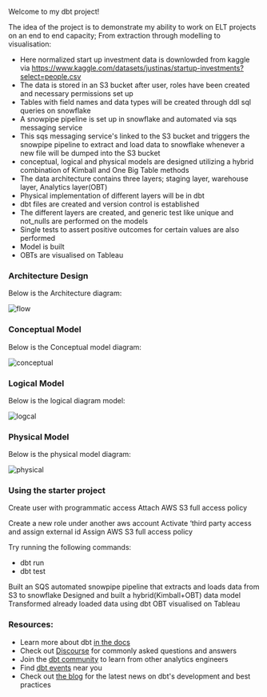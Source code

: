 Welcome to my dbt project!

The idea of the project is to demonstrate my ability to work on ELT projects on an end to end capacity; From extraction through modelling to visualisation:

- Here normalized start up investment data is downlowded from kaggle via https://www.kaggle.com/datasets/justinas/startup-investments?select=people.csv
- The data is stored in an S3 bucket after  user, roles have been created and necessary permissions set up
- Tables with field names and data types will be created through ddl sql queries on snowflake
- A snowpipe pipeline is set up in snowflake and automated via sqs messaging service 
- This sqs messaging service's linked to the S3 bucket and triggers the snowpipe pipeline to extract and load data to snowflake whenever a new file will be dumped into the S3 bucket
- conceptual, logical and physical models are designed utilizing a hybrid combination of Kimball and One Big Table methods
- The data architecture contains three layers; staging layer, warehouse layer, Analytics layer(OBT)
- Physical implementation of different layers will be in dbt
- dbt files are created and version control is established 
- The different layers are created, and generic test like unique and not_nulls are performed on the models
- Single tests to assert positive outcomes for certain values are also performed
- Model is built
- OBTs are visualised on Tableau

### Architecture Design

Below is the Architecture diagram:

![flow](https://github.com/leviizu/ELT-project-S3-Snowpipe-SQS-Snowflake-dbt-Tableau/assets/96123459/215adbec-8168-4ab6-bb27-5fe4edf058a6)


 
### Conceptual Model
Below is the Conceptual model diagram:

![conceptual](https://github.com/leviizu/ELT-project-S3-Snowpipe-SQS-Snowflake-dbt-Tableau/assets/96123459/09e1d032-f105-4633-b06e-502f5026d9f2)



 
### Logical Model
Below is the logical diagram model:

![logcal](https://github.com/leviizu/ELT-project-S3-Snowpipe-SQS-Snowflake-dbt-Tableau/assets/96123459/e89390d7-e3f9-4eb1-8b94-c722e05ded24)



 
### Physical Model
Below is the physical model diagram:

![physical](https://github.com/leviizu/ELT-project-S3-Snowpipe-SQS-Snowflake-dbt-Tableau/assets/96123459/ca3e75b9-25b9-4675-a815-97173a616d97)


### Using the starter project

Create user with programmatic access
Attach AWS S3 full access policy

Create a new role under another aws account
Activate ‘third party access and assign external id
Assign AWS S3 full access policy


Try running the following commands:
- dbt run
- dbt test


Built an SQS automated snowpipe pipeline that extracts and loads data from S3 to snowflake
Designed and built a hybrid(Kimball+OBT) data model
Transformed already loaded data using dbt
OBT visualised on Tableau


### Resources:
- Learn more about dbt [in the docs](https://docs.getdbt.com/docs/introduction)
- Check out [Discourse](https://discourse.getdbt.com/) for commonly asked questions and answers
- Join the [dbt community](http://community.getbdt.com/) to learn from other analytics engineers
- Find [dbt events](https://events.getdbt.com) near you
- Check out [the blog](https://blog.getdbt.com/) for the latest news on dbt's development and best practices
